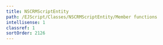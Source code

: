 ```yaml
---
title: NSCRMScriptEntity
path: /EJScript/Classes/NSCRMScriptEntity/Member functions
intellisense: 1
classref: 1
sortOrder: 2126
---
```





